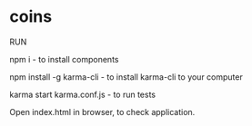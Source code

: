 # coins

RUN

npm i - to install components

npm install -g karma-cli - to install karma-cli to your computer

karma start karma.conf.js - to run tests

Open index.html in browser, to check application.